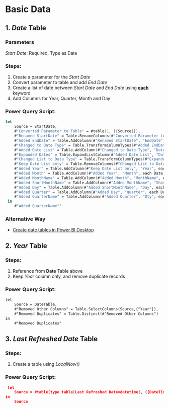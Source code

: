 # Basic Data

## 1. <em>Date</em> Table

### Parameters
<em>Start Date</em>: Required, Type as Date

### Steps:
1. Create a parameter for the <em>Start Date</em>
1. Convert parameter to table and add <em>End Date</em>
1. Create a list of date between <em>Start Date</em> and <em>End Date</em> using [<strong>each</strong>](https://learn.microsoft.com/en-us/powerquery-m/understanding-power-query-m-functions) keyword
1. Add Columns for Year, Quarter, Month and Day

### Power Query Script:
```fsharp
let
    Source = StartDate,
    #"Converted Parameter to Table" = #table(1, {{Source}}),
    #"Renamed StartDate" = Table.RenameColumns(#"Converted Parameter to Table",{{"Column1", "StartDate"}}),
    #"Added EndDate" = Table.AddColumn(#"Renamed StartDate", "EndDate", each Date.From(Date.EndOfYear(DateTime.LocalNow()))),
    #"Changed to Date Type" = Table.TransformColumnTypes(#"Added EndDate",{{"StartDate", type date}, {"EndDate", type date}}),
    #"Added Date List" = Table.AddColumn(#"Changed to Date Type", "Date", each {Number.From([StartDate])..Number.From([EndDate])}),
    #"Expanded Dates" = Table.ExpandListColumn(#"Added Date List", "Date"),
    #"Changed List to Data Type" = Table.TransformColumnTypes(#"Expanded Dates",{{"Date", type date}}),
    #"Keep Date List only" = Table.RemoveColumns(#"Changed List to Data Type",{"StartDate", "EndDate"}),
    #"Added Year" = Table.AddColumn(#"Keep Date List only", "Year", each Date.Year([Date]), Int64.Type),
    #"Added Month" = Table.AddColumn(#"Added Year", "Month", each Date.Month([Date]), Int64.Type),
    #"Added MonthName" = Table.AddColumn(#"Added Month", "MonthName", each Date.MonthName([Date])),
    #"Added ShortMonthName" = Table.AddColumn(#"Added MonthName", "ShortMonthName", each Text.Start([MonthName],3)),
    #"Added Day" = Table.AddColumn(#"Added ShortMonthName", "Day", each Date.Day([Date]), Int64.Type),
    #"Added Quarter" = Table.AddColumn(#"Added Day", "Quarter", each Date.QuarterOfYear([Date]), Int64.Type),
    #"Added QuarterName" = Table.AddColumn(#"Added Quarter", "Qty", each Text.Combine({Text.From([Year], "en-US"), "-Q", Text.From([Quarter], "en-US")}), type text)
 in
    #"Added QuarterName"'
```

### Alternative Way
- [Create date tables in Power BI Desktop](https://learn.microsoft.com/en-us/power-bi/guidance/model-date-tables)

## 2. <em>Year</em> Table

### Steps:
1. Reference from **Date** Table above
1. Keep <em>Year</em> column only, and remove duplicate records

### Power Query Script:
```xml
let
    Source = DateTable,
    #"Removed Other Columns" = Table.SelectColumns(Source,{"Year"}),
    #"Removed Duplicates" = Table.Distinct(#"Removed Other Columns")
in
    #"Removed Duplicates"
```

## 3. <em> Last Refreshed Date</em> Table

### Steps:
1. Create a table using <em>LocalNow()</em> 

### Power Query Script:
```json
 let
    Source = #table(type table[Last Refreshed Date=datetime], {{DateTime.LocalNow()}})
in
    Source
```